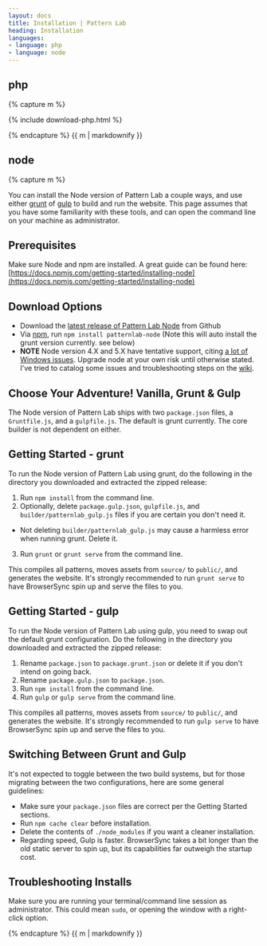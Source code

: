 ```yaml
---
layout: docs
title: Installation | Pattern Lab
heading: Installation
languages:
- language: php
- language: node
---
```


<!--- start php -->

<div class="tabs__panel" id="php">
<h2 class="language-title">php</h2>

{% capture m %}

{% include download-php.html %}

{% endcapture %}
{{ m | markdownify }}

</div>

<!--- end php -->

<!--- start node -->

<div class="tabs__panel" id="node">
<h2 class="language-title">node</h2>

{% capture m %}

You can install the Node version of Pattern Lab a couple ways, and use either [grunt](http://gruntjs.com/) of [gulp](http://gulpjs.com/) to build and run the website. This page assumes that you have some familiarity with these tools, and can open the command line on your machine as administrator.

## Prerequisites

Make sure Node and npm are installed. A great guide can be found here: [https://docs.npmjs.com/getting-started/installing-node](https://docs.npmjs.com/getting-started/installing-node)

## Download Options

* Download the [latest release of Pattern Lab Node](https://github.com/pattern-lab/patternlab-node/releases/latest) from Github
* Via [npm](https://www.npmjs.com/), run `npm install patternlab-node` (Note this will auto install the grunt version currently. see below)
* **NOTE** Node version 4.X and 5.X have tentative support, citing [a lot of Windows issues](https://github.com/nodejs/node-gyp/issues/629). Upgrade node at your own risk until otherwise stated. I've tried to catalog some issues and troubleshooting steps on the [wiki](https://github.com/pattern-lab/patternlab-node/wiki/Windows-Issues).

## Choose Your Adventure! Vanilla, Grunt & Gulp

The Node version of Pattern Lab ships with two `package.json` files, a `Gruntfile.js`, and a `gulpfile.js`. The default is grunt currently. The core builder is not dependent on either.

## Getting Started - grunt

To run the Node version of Pattern Lab using grunt, do the following in the directory you downloaded and extracted the zipped release:

1. Run `npm install` from the command line.
2. Optionally, delete `package.gulp.json`, `gulpfile.js`, and `builder/patternlab_gulp.js` files if you are certain you don't need it.
* Not deleting `builder/patternlab_gulp.js` may cause a harmless error when running grunt. Delete it.
3. Run `grunt` or `grunt serve` from the command line.

This compiles all patterns, moves assets from `source/` to `public/`, and generates the website. It's strongly recommended to run `grunt serve` to have BrowserSync spin up and serve the files to you.

## Getting Started - gulp

To run the Node version of Pattern Lab using gulp, you need to swap out the default grunt configuration. Do the following in the directory you downloaded and extracted the zipped release:

1. Rename `package.json` to `package.grunt.json` or delete it if you don't intend on going back.
2. Rename `package.gulp.json` to `package.json`.
3. Run `npm install` from the command line.
4. Run `gulp` or `gulp serve` from the command line.

This compiles all patterns, moves assets from `source/` to `public/`, and generates the website. It's strongly recommended to run `gulp serve` to have BrowserSync spin up and serve the files to you.

## Switching Between Grunt and Gulp

It's not expected to toggle between the two build systems, but for those migrating between the two configurations, here are some general guidelines:

* Make sure your `package.json` files are correct per the Getting Started sections.
* Run `npm cache clear` before installation.
* Delete the contents of `./node_modules` if you want a cleaner installation.
* Regarding speed, Gulp is faster. BrowserSync takes a bit longer than the old static server to spin up, but its capabilities far outweigh the startup cost.

## Troubleshooting Installs

Make sure you are running your terminal/command line session as administrator. This could mean `sudo`, or opening the window with a right-click option.

{% endcapture %}
{{ m | markdownify }}

</div>

<!--- end node -->
